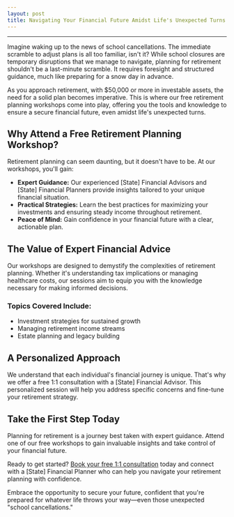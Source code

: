 ```yaml
---
layout: post
title: Navigating Your Financial Future Amidst Life's Unexpected Turns
---
```



---

Imagine waking up to the news of school cancellations. The immediate scramble to adjust plans is all too familiar, isn't it? While school closures are temporary disruptions that we manage to navigate, planning for retirement shouldn't be a last-minute scramble. It requires foresight and structured guidance, much like preparing for a snow day in advance.

As you approach retirement, with $50,000 or more in investable assets, the need for a solid plan becomes imperative. This is where our free retirement planning workshops come into play, offering you the tools and knowledge to ensure a secure financial future, even amidst life's unexpected turns.

## Why Attend a Free Retirement Planning Workshop?

Retirement planning can seem daunting, but it doesn't have to be. At our workshops, you'll gain:

- **Expert Guidance:** Our experienced [State] Financial Advisors and [State] Financial Planners provide insights tailored to your unique financial situation.
- **Practical Strategies:** Learn the best practices for maximizing your investments and ensuring steady income throughout retirement.
- **Peace of Mind:** Gain confidence in your financial future with a clear, actionable plan.

## The Value of Expert Financial Advice

Our workshops are designed to demystify the complexities of retirement planning. Whether it's understanding tax implications or managing healthcare costs, our sessions aim to equip you with the knowledge necessary for making informed decisions. 

### Topics Covered Include:
- Investment strategies for sustained growth
- Managing retirement income streams
- Estate planning and legacy building

## A Personalized Approach

We understand that each individual's financial journey is unique. That's why we offer a free 1:1 consultation with a [State] Financial Advisor. This personalized session will help you address specific concerns and fine-tune your retirement strategy.

## Take the First Step Today

Planning for retirement is a journey best taken with expert guidance. Attend one of our free workshops to gain invaluable insights and take control of your financial future. 

Ready to get started? [Book your free 1:1 consultation](https://workshopsforretirement.com) today and connect with a [State] Financial Planner who can help you navigate your retirement planning with confidence.

Embrace the opportunity to secure your future, confident that you're prepared for whatever life throws your way—even those unexpected "school cancellations."